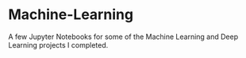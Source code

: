 # Machine-Learning
A few Jupyter Notebooks for some of the Machine Learning and Deep Learning projects I completed.
